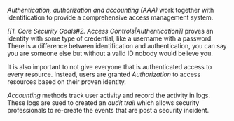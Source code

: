 *Authentication, authorization and accounting (AAA)* work together with identification to provide a comprehensive access management system.

*[[1. Core Security Goals#2. Access Controls|Authentication]]*  proves an identity with some type of credential, like a username with a password. There is a difference between identification and authentication, you can say you are someone else but without a valid ID nobody would believe you. 

It is also important to not give everyone that is authenticated access to every resource. Instead, users are granted *Authorization* to access resources based on their proven identity. 

*Accounting* methods track user activity and record the activity in logs. These logs are sued to created an *audit trail* which allows security professionals to re-create the events that are post a security incident.